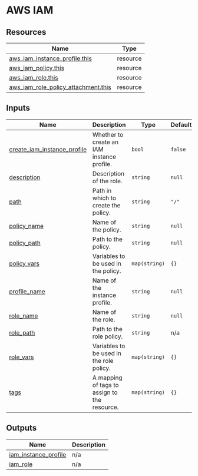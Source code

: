 # AWS IAM

## Resources

| Name | Type |
|------|------|
| [aws_iam_instance_profile.this](https://registry.terraform.io/providers/hashicorp/aws/latest/docs/resources/iam_instance_profile) | resource |
| [aws_iam_policy.this](https://registry.terraform.io/providers/hashicorp/aws/latest/docs/resources/iam_policy) | resource |
| [aws_iam_role.this](https://registry.terraform.io/providers/hashicorp/aws/latest/docs/resources/iam_role) | resource |
| [aws_iam_role_policy_attachment.this](https://registry.terraform.io/providers/hashicorp/aws/latest/docs/resources/iam_role_policy_attachment) | resource |

## Inputs

| Name | Description | Type | Default | Required |
|------|-------------|------|---------|:--------:|
| <a name="input_create_iam_instance_profile"></a> [create\_iam\_instance\_profile](#input\_create\_iam\_instance\_profile) | Whether to create an IAM instance profile. | `bool` | `false` | no |
| <a name="input_description"></a> [description](#input\_description) | Description of the role. | `string` | `null` | no |
| <a name="input_path"></a> [path](#input\_path) | Path in which to create the policy. | `string` | `"/"` | no |
| <a name="input_policy_name"></a> [policy\_name](#input\_policy\_name) | Name of the policy. | `string` | `null` | no |
| <a name="input_policy_path"></a> [policy\_path](#input\_policy\_path) | Path to the policy. | `string` | `null` | no |
| <a name="input_policy_vars"></a> [policy\_vars](#input\_policy\_vars) | Variables to be used in the policy. | `map(string)` | `{}` | no |
| <a name="input_profile_name"></a> [profile\_name](#input\_profile\_name) | Name of the instance profile. | `string` | `null` | no |
| <a name="input_role_name"></a> [role\_name](#input\_role\_name) | Name of the role. | `string` | `null` | no |
| <a name="input_role_path"></a> [role\_path](#input\_role\_path) | Path to the role policy. | `string` | n/a | yes |
| <a name="input_role_vars"></a> [role\_vars](#input\_role\_vars) | Variables to be used in the role policy. | `map(string)` | `{}` | no |
| <a name="input_tags"></a> [tags](#input\_tags) | A mapping of tags to assign to the resource. | `map(string)` | `{}` | no |

## Outputs

| Name | Description |
|------|-------------|
| <a name="output_iam_instance_profile"></a> [iam\_instance\_profile](#output\_iam\_instance\_profile) | n/a |
| <a name="output_iam_role"></a> [iam\_role](#output\_iam\_role) | n/a |
